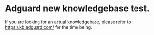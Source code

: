 # Adguard new knowledgebase test.

If you are looking for an actual knowledgebase, please refer to https://kb.adguard.com/ for the time being.
